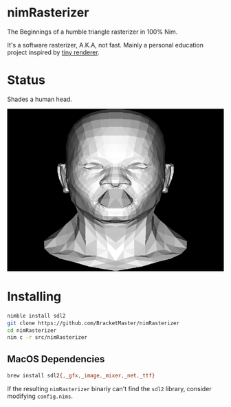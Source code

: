 # nimRasterizer

The Beginnings of a humble triangle rasterizer in 100% Nim.

It's a software rasterizer, A.K.A, not fast.
Mainly a personal education project inspired by
[tiny renderer](https://github.com/ssloy/tinyrenderer/wiki).

# Status

Shades a human head.

![](docs/status.png)

# Installing
```bash
nimble install sdl2
git clone https://github.com/BracketMaster/nimRasterizer
cd nimRasterizer
nim c -r src/nimRasterizer
```

## MacOS Dependencies

```bash
brew install sdl2{,_gfx,_image,_mixer,_net,_ttf}
```

If the resulting ``nimRasterizer`` binariy can't find
the `sdl2` library, consider modifying ``config.nims``.
